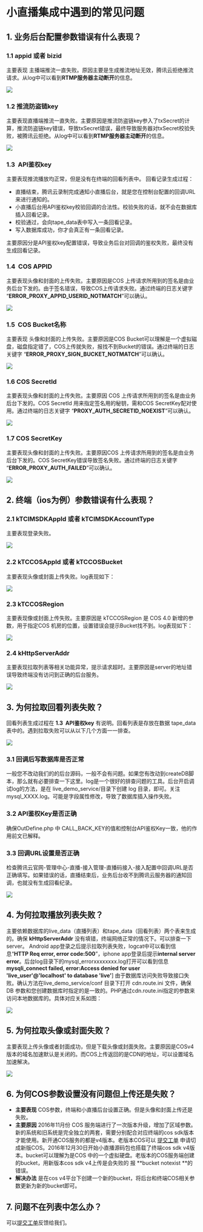 # 小直播集成中遇到的常见问题
## 1. 业务后台配置参数错误有什么表现？
### 1.1 appid 或者 bizid 
主要表现 主播端推流一直失败。原因主要是生成推流地址无效，腾讯云拒绝推流请求。从log中可以看到**RTMP服务器主动断开**的信息。

![](//mc.qcloudimg.com/static/img/e3b6f9f974f561e0e3ef182580445673/image.png)

### 1.2 推流防盗链key 
主要表现直播端推流一直失败。主要原因是推流防盗链key参入了txSecret的计算，推流防盗链key错误，导致txSecret错误，最终导致服务器对txSecret校验失败，被腾讯云拒绝。从log中可以看到**RTMP服务器主动断开**的信息。

![](//mc.qcloudimg.com/static/img/fca49e4e78c906ff27461fa8594b6d58/image.png)

### 1.3  API鉴权key 
主要表现推流播放均正常，但是没有在终端的回看列表中。
回看记录生成过程：
- 直播结束，腾讯云录制完成通知小直播后台，就是您在控制台配置的回调URL来进行通知的。
- 小直播后台用API鉴权key校验回调的合法性。校验失败的话，就不会在数据库插入回看记录。
- 校验通过，会向tape_data表中写入一条回看记录。
- 写入数据库成功，你才会真正有一条回看记录。
 
主要原因分是API鉴权key配置错误，导致业务后台对回调的鉴权失败，最终没有生成回看记录。

### 1.4  COS APPID 
主要表现头像和封面的上传失败。主要原因是COS 上传请求所用到的签名是由业务后台下发的。由于签名错误，导致COS上传请求失败。通过终端的日志关键字 “**ERROR_PROXY_APPID_USERID_NOTMATCH**”可以确认。

![](//mc.qcloudimg.com/static/img/378e8a055f12f6aa77b2958ad1c3f149/image.png)

### 1.5  COS Bucket名称 
主要表现 头像和封面的上传失败。主要原因是COS Bucket可以理解是一个虚拟磁盘，磁盘指定错了，COS上传就失败，报找不到Bucket的错误。通过终端的日志关键字 “**ERROR_PROXY_SIGN_BUCKET_NOTMATCH**”可以确认。
 
 ![](//mc.qcloudimg.com/static/img/92e096149bef3408c9713df93ab321ac/image.png)
 
### 1.6 COS SecretId 
 主要表现头像和封面的上传失败。主要原因 COS 上传请求所用到的签名是由业务后台下发的。COS SecretId 用来指定签名用的秘钥，需和COS SecretKey配对使用。通过终端的日志关键字 “**PROXY_AUTH_SECRETID_NOEXIST**”可以确认。
 
 ![](//mc.qcloudimg.com/static/img/3fbfd0180fc165784c1ce30e513be5c7/image.png)
 
### 1.7  COS SecretKey 
 主要表现头像和封面的上传失败。主要原因COS 上传请求所用到的签名是由业务后台下发的。COS SecretKey错误导致签名失败。通过终端的日志关键字 “**ERROR_PROXY_AUTH_FAILED**”可以确认。
 
 ![](//mc.qcloudimg.com/static/img/f1ac76d8ea4b70b883c4a45d74ee888d/image.png)


## 2. 终端（ios为例）参数错误有什么表现？
### 2.1 kTCIMSDKAppId 或者 kTCIMSDKAccountType
主要表现登录失败。

![](//mc.qcloudimg.com/static/img/0b18fc2a7d5f7f86bbd4d56f743cee1e/image.png)

### 2.2 kTCCOSAppId 或者 kTCCOSBucket
主要表现头像或封面上传失败。log表现如下：

![](//mc.qcloudimg.com/static/img/4192cf72b525664098fb69cd2e02ba7c/image.png)

### 2.3 kTCCOSRegion 
主要表现像或封面上传失败。主要原因是 kTCCOSRegion 是 COS 4.0 新增的参数，用于指定COS 机房的位置，设置错误会提示Bucket找不到。log表现如下：

![](//mc.qcloudimg.com/static/img/b023701ec5c2fe69ab35816b422afe16/image.png)

### 2.4 kHttpServerAddr 
主要表现拉取列表等相关功能异常，提示请求超时。主要原因是server的地址错误导致终端没有访问到正确的后台服务。

![](//mc.qcloudimg.com/static/img/c1ce2290019c67ae00395be67360e3d5/image.png)

## 3. 为何拉取回看列表失败？
回看列表生成过程在 **1.3  API鉴权key** 有说明。回看列表是存放在数据 tape_data表中的。遇到拉取失败可以从以下几个方面一一排查。

![](//mc.qcloudimg.com/static/img/f28487d33a502e571737bc9c687647ac/image.png)

### 3.1 回调后写数据库是否正常
 一般您不改动我们的的后台源码，一般不会有问题。如果您有改动到createDB脚本，那么就有必要排查一下这里。log是一个很好的排查问题的工具。后台开启调试log的方法，是在 live_demo_service/目录下创建 log 目录，即可。关注 mysql_XXXX.log。可能是字段属性修改，导致了数据库插入操作失败。
 
### 3.2 API鉴权Key是否正确
 确保OutDefine.php 中 CALL_BACK_KEY的值和控制台API鉴权Key一致，他的作用前文已解释。
 
### 3.3 回调URL设置是否正确
 检查腾讯云官网-管理中心-直播-接入管理-直播码接入-接入配置中回调URL是否正确填写。如果错误的话，直播结束后，业务后台收不到腾讯云服务器的通知回调，也就没有生成回看纪录。
 
![](//mc.qcloudimg.com/static/img/61187098d48fecd3f4554d45a8503aa6/image.png)

## 4. 为何拉取播放列表失败？
主要依赖数据库的live_data（直播列表）和tape_data（回看列表）两个表来生成的。确保 **kHttpServerAddr** 没有填错，终端网络正常的情况下。可以排查一下server。
Android app登录之后提示拉取列表失败，logcat中可以看到信息“**HTTP Req error, error code:500**”，iphone app登录后提示**internal server error**。后台log目录下的mysql_errorxxxxxxxx.log打开可以看到信息**mysqli_connect failed, error:Access denied for user 'live_user'@'localhost' to database 'live'**]
由于数据库访问失败导致接口失败。确认方法在live_demo_service/conf 目录下打开 cdn.route.ini 文件，确保DB 参数和您创建数据库时指定的是一致的。PHP通过cdn.route.ini指定的参数来访问本地数据库的。具体对应关系如图：

![](//mc.qcloudimg.com/static/img/1a5a63e3ac06eb9eab85a0b0ed1b8879/image.png)


## 5. 为何拉取头像或封面失败？
主要表现上传头像或者封面成功，但是下载头像或封面失败。主要原因是COSv4版本的域名加速默认是关闭的。而COS上传返回的是CDN的地址，可以设置域名加速解决。

![](//mc.qcloudimg.com/static/img/a2fd6cf344295b547d8d7c417142af45/image.png)

## 6. 为何COS参数设置没有问题但上传还是失败？
- **主要表现** COS参数，终端和小直播后台设置正确。但是头像和封面上传还是失败。
- **主要原因** 2016年11月份 COS 服务端进行了一次版本升级，增加了区域参数。新的系统和旧系统是完全独立的两套，需要分别配合对应终端的cos sdk版本才能使用。新开通COS服务的都是v4版本。老版本COS可以 [提交工单](https://console.qcloud.com/workorder/category/create?level1_id=83&level2_id=84&level1_name=%E5%AD%98%E5%82%A8%E4%B8%8ECDN&level2_name=%E5%AF%B9%E8%B1%A1%E5%AD%98%E5%82%A8%20COS) 申请切成新版COS。2016年12月30日开始小直播源码包也搭载了终端cos sdk v4版本。bucket可以理解为是COS 中的一个虚拟硬盘。老版本的COS服务端创建的bucket，用新版本cos sdk v4上传是会失败的 报 **bucket notexist **的错误。
- **解决办法** 是在cos v4平台下创建一个新的bucket，将后台和终端COS相关参数更新为新的bucket即可。
## 7. 问题不在列表中怎么办？
可以[提交工单](https://console.qcloud.com/workorder/category/create?level1_id=29&level2_id=307&level1_name=%E8%A7%86%E9%A2%91%E4%B8%8E%E9%80%9A%E4%BF%A1%E6%9C%8D%E5%8A%A1&level2_name=%E7%A7%BB%E5%8A%A8%E7%9B%B4%E6%92%ADMLVB%EF%BC%88%E5%B0%8F%E7%9B%B4%E6%92%AD%EF%BC%89)反馈给我们。
